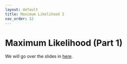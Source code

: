 ```yaml
---
layout: default
title: Maximum Likelihood I
nav_order: 12
---
```


# Maximum Likelihood (Part 1)

We will go over the slides in [here](https://github.com/crsl4/phylogenetics-class/blob/master/lecture-notes/lecture10.pdf).